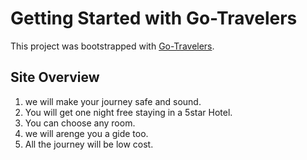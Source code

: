 # Getting Started with Go-Travelers

This project was bootstrapped with [Go-Travelers](https://go-travelers-fb9a2.web.app).

## Site Overview
1. we will make your journey safe and sound.
2. You will get one night free staying in a 5star Hotel.
3. You can choose any room.
4. we will arenge you a gide too.
5. All the journey will be low cost.


